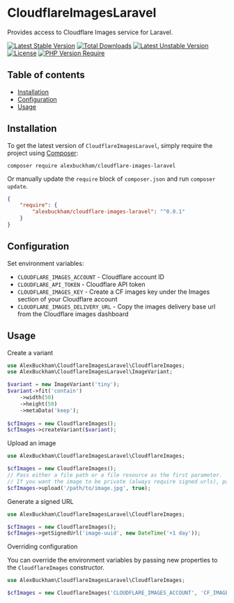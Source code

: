 # CloudflareImagesLaravel
Provides access to Cloudflare Images service for Laravel.

[![Latest Stable Version](http://poser.pugx.org/alexbuckham/cloudflare-images-laravel/v)](https://packagist.org/packages/alexbuckham/cloudflare-images-laravel) [![Total Downloads](http://poser.pugx.org/alexbuckham/cloudflare-images-laravel/downloads)](https://packagist.org/packages/alexbuckham/cloudflare-images-laravel) [![Latest Unstable Version](http://poser.pugx.org/alexbuckham/cloudflare-images-laravel/v/unstable)](https://packagist.org/packages/alexbuckham/cloudflare-images-laravel) [![License](http://poser.pugx.org/alexbuckham/cloudflare-images-laravel/license)](https://packagist.org/packages/alexbuckham/cloudflare-images-laravel) [![PHP Version Require](http://poser.pugx.org/alexbuckham/cloudflare-images-laravel/require/php)](https://packagist.org/packages/alexbuckham/cloudflare-images-laravel)

## Table of contents

* [Installation](#installation)
* [Configuration](#configuration)
* [Usage](#usage)

## Installation

To get the latest version of `CloudflareImagesLaravel`, simply require the project using [Composer](https://getcomposer.org):

```
composer require alexbuckham/cloudflare-images-laravel
```

Or manually update the `require` block of `composer.json` and run `composer update`.

```json
{
    "require": {
        "alexbuckham/cloudflare-images-laravel": "^0.0.1"
    }
}
```

## Configuration
Set environment variables:

- `CLOUDFLARE_IMAGES_ACCOUNT` - Cloudflare account ID
- `CLOUDFLARE_API_TOKEN` - Cloudflare API token
- `CLOUDFLARE_IMAGES_KEY` - Create a CF images key under the Images section of your Cloudflare account
- `CLOUDFLARE_IMAGES_DELIVERY_URL` - Copy the images delivery base url from the Cloudflare images dashboard

## Usage
Create a variant

```php
use AlexBuckham\CloudflareImagesLaravel\CloudflareImages;
use AlexBuckham\CloudflareImagesLaravel\ImageVariant;

$variant = new ImageVariant('tiny');
$variant->fit('contain')
    ->width(50)
	->height(50)
	->metaData('keep');
	
$cfImages = new CloudflareImages();
$cfImages->createVariant($variant);
```

Upload an image
```php
use AlexBuckham\CloudflareImagesLaravel\CloudflareImages;

$cfImages = new CloudflareImages();
// Pass either a file path or a file resource as the first parameter.
// If you want the image to be private (always require signed urls), pass true as the second parameter.
$cfImages->upload('/path/to/image.jpg', true);
```

Generate a signed URL
```php
use AlexBuckham\CloudflareImagesLaravel\CloudflareImages;

$cfImages = new CloudflareImages();
$cfImages->getSignedUrl('image-uuid', new DateTime('+1 day'));
```

Overriding configuration

You can override the environment variables by passing new properties to the `CloudflareImages` constructor.
```php
use AlexBuckham\CloudflareImagesLaravel\CloudflareImages;

$cfImages = new CloudflareImages('CLOUDFLARE_IMAGES_ACCOUNT', 'CF_IMAGES_CLOUDFLARE_API_TOKEN', 'CLOUDFLARE_IMAGES_KEY', 'CLOUDFLARE_IMAGES_DELIVERY_URL');
```
